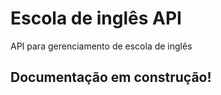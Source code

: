 # Escola de inglês API
API para gerenciamento de escola de inglês

<h2>Documentação em construção!</h2>
